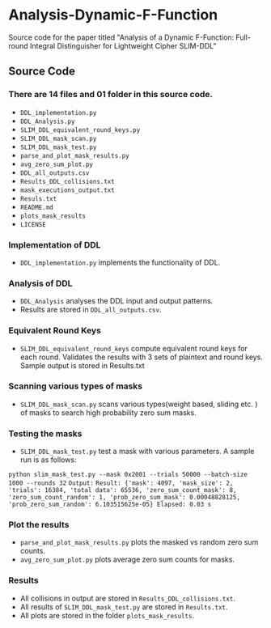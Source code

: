 # Analysis-Dynamic-F-Function

Source code for the paper titled "Analysis of a Dynamic F-Function: Full-round Integral Distinguisher for Lightweight Cipher SLIM-DDL"

## Source Code

### There are 14 files and 01 folder in this source code.

* `DDL_implementation.py`
* `DDL_Analysis.py`
* `SLIM_DDL_equivalent_round_keys.py`
* `SLIM_DDL_mask_scan.py`
* `SLIM_DDL_mask_test.py`
* `parse_and_plot_mask_results.py`
* `avg_zero_sum_plot.py`
* `DDL_all_outputs.csv`
* `Results_DDL_collisions.txt`
* `mask_executions_output.txt`
* `Resuls.txt`
* `README.md`
* `plots_mask_results`
* `LICENSE`

### Implementation of DDL

* `DDL_implementation.py`  implements the functionality of DDL.

### Analysis of DDL
* `DDL_Analysis` analyses the DDL input and output patterns. 
* Results are stored in `DDL_all_outputs.csv`.

### Equivalent Round Keys
* `SLIM_DDL_equivalent_round_keys` compute equivalent round keys for each round. Validates the results with 3 sets of plaintext and round keys. Sample output is stored in Results.txt

### Scanning various types of masks
* `SLIM_DDL_mask_scan.py` scans various types(weight based, sliding etc. ) of masks to search high probability zero sum masks. 

### Testing the masks
* `SLIM_DDL_mask_test.py` test a mask with various parameters. A sample run is as follows:

`python slim_mask_test.py --mask 0x2001 --trials 50000 --batch-size 1000 --rounds 32`
`Output:`
`Result: {'mask': 4097, 'mask_size': 2, 'trials': 16384, 'total data': 65536, 'zero_sum_count_mask': 8, 'zero_sum_count_random': 1, 'prob_zero_sum_mask': 0.00048828125, 'prob_zero_sum_random': 6.103515625e-05}
Elapsed: 0.03 s`

### Plot the results 
* `parse_and_plot_mask_results.py` plots the masked vs random zero sum counts.
* `avg_zero_sum_plot.py` plots average zero sum counts for masks. 

### Results
* All collisions in output are stored in `Results_DDL_collisions.txt`.
* All results of `SLIM_DDL_mask_test.py` are stored in `Results.txt`.
* All plots are stored in the folder `plots_mask_results`.
